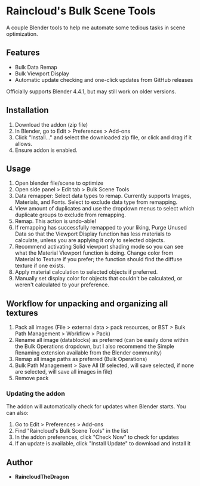# Raincloud's Bulk Scene Tools

A couple Blender tools to help me automate some tedious tasks in scene optimization.

## Features

- Bulk Data Remap
- Bulk Viewport Display
- Automatic update checking and one-click updates from GitHub releases

Officially supports Blender 4.4.1, but may still work on older versions.

## Installation

1. Download the addon (zip file)
2. In Blender, go to Edit > Preferences > Add-ons
3. Click "Install..." and select the downloaded zip file, or click and drag if it allows.
4. Ensure addon is enabled.

## Usage

1. Open blender file/scene to optimize
2. Open side panel > Edit tab > Bulk Scene Tools
3. Data remapper: Select data types to remap. Currently supports Images, Materials, and Fonts. Select to exclude data type from remapping.
4. View amount of duplicates and use the dropdown menus to select which duplicate groups to exclude from remapping.
5. Remap. This action is undo-able!
6. If remapping has successfully remapped to your liking, Purge Unused Data so that the Viewport Display function has less materials to calculate, unless you are applying it only to selected objects.
7. Recommend activating Solid viewport shading mode so you can see what the Material Viewport function is doing. Change color from Material to Texture if you prefer; the function should find the diffuse texture if one exists.
8. Apply material calculation to selected objects if preferred.
9. Manually set display color for objects that couldn't be calculated, or weren't calculated to your preference.

## Workflow for unpacking and organizing all textures

1. Pack all images (File > external data > pack resources, or BST > Bulk Path Management > Workflow > Pack)
2. Rename all image (datablocks) as preferred (can be easily done within the Bulk Operations dropdown, but I also recommend the Simple Renaming extension available from the Blender community)
3. Remap all image paths as preferred (Bulk Operations)
4. Bulk Path Management > Save All (If selected, will save selected, if none are selected, will save all images in file)
5. Remove pack

### Updating the addon

The addon will automatically check for updates when Blender starts. You can also:

1. Go to Edit > Preferences > Add-ons
2. Find "Raincloud's Bulk Scene Tools" in the list
3. In the addon preferences, click "Check Now" to check for updates
4. If an update is available, click "Install Update" to download and install it

## Author

- **RaincloudTheDragon**